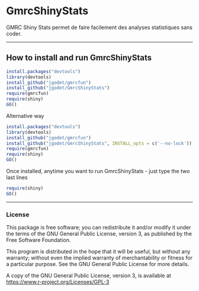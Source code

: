 # GmrcShinyStats

GMRC Shiny Stats permet de faire facilement des analyses statistiques sans coder.

---
## How to install and run GmrcShinyStats

```r
install.packages("devtools")
library(devtools)
install_github("jgodet/gmrcfun")
install_github("jgodet/GmrcShinyStats")
require(gmrcfun)
require(shiny)
GO()
```


Alternative way
```r
install.packages("devtools")
library(devtools)
install_github("jgodet/gmrcfun")
install_github("jgodet/GmrcShinyStats", INSTALL_opts = c('--no-lock'))
require(gmrcfun)
require(shiny)
GO()
```

Once installed, anytime you want to run GmrcShinyStats - just type the two last lines
```r
require(shiny)
GO()
```

---
### License

This package is free software; you can redistribute it and/or modify it
under the terms of the GNU General Public License, version 3, as
published by the Free Software Foundation.

This program is distributed in the hope that it will be useful, but
without any warranty; without even the implied warranty of
merchantability or fitness for a particular purpose.  See the GNU
General Public License for more details.

A copy of the GNU General Public License, version 3, is available at
<https://www.r-project.org/Licenses/GPL-3>
